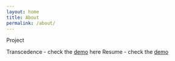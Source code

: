 ```yaml
---
layout: home
title: About
permalink: /about/
---
```



Project 

Transcedence - check the [demo](http://suhaas-livcd.github.io/Projects/NSS_Transcedence/index.html) here
Resume - check the [demo](http://suhaas-livcd.github.io/Projects/Resume/index.html)

<!-- 
This is the base Jekyll theme. You can find out more info about customizing your Jekyll theme, as well as basic Jekyll usage documentation at <a href="http://127.0.0.1:4000/Projects/NSS_Transcedence/index.html">Click</a> [jekyllrb.com](https://jekyllrb.com/)
-->
<!-- 
You can find the source code for Minima at GitHub:
[jekyll][jekyll-organization] /
[minima](https://github.com/jekyll/minima)
-->
<!-- 
You can find the source code for Jekyll at GitHub:
[jekyll][jekyll-organization] /
[jekyll](https://github.com/jekyll/jekyll)
-->
<!-- 
[jekyll-organization]: https://github.com/jekyll
 -->